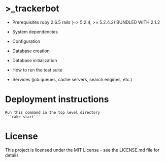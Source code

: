 # >_trackerbot

* Prerequisites
    ruby 2.6.5
    rails (~> 5.2.4, >= 5.2.4.2)
    BUNDLED WITH 2.1.2

* System dependencies


* Configuration

* Database creation

* Database initialization

* How to run the test suite

* Services (job queues, cache servers, search engines, etc.)

# Deployment instructions
    Run this command in the top level directory
    ```rake start```
# License
This project is licensed under the MIT License - see the LICENSE.md file for details
